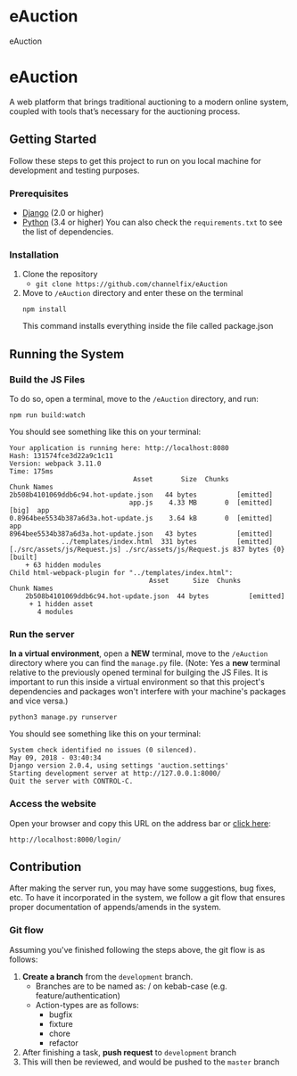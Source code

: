 # eAuction
eAuction
# eAuction
A web platform that brings traditional auctioning to a modern online system, coupled with tools that’s necessary for the auctioning process.

## Getting Started 
Follow these steps to get this project to run on you local machine for development and testing purposes. 
### Prerequisites
* [Django](https://www.djangoproject.com/) (2.0 or higher)
* [Python](https://www.python.org/downloads/) (3.4 or higher)
   You can also check the `requirements.txt` to see the list of dependencies.

### Installation
1. Clone the repository
   - `git clone https://github.com/channelfix/eAuction`
2. Move to `/eAuction` directory and enter these on the terminal
   ```
   npm install
   ```
   This command installs everything inside the file called package.json


## Running the System
### Build the JS Files
To do so, open a terminal, move to the `/eAuction` directory, and run:
```
npm run build:watch
```
You should see something like this on your terminal: 
```
Your application is running here: http://localhost:8080
Hash: 131574fce3d22a9c1c11
Version: webpack 3.11.0
Time: 175ms
                               Asset       Size  Chunks                    Chunk Names
2b508b4101069ddb6c94.hot-update.json   44 bytes          [emitted]         
                              app.js    4.33 MB       0  [emitted]  [big]  app
0.8964bee5534b387a6d3a.hot-update.js    3.64 kB       0  [emitted]         app
8964bee5534b387a6d3a.hot-update.json   43 bytes          [emitted]         
             ../templates/index.html  331 bytes          [emitted]         
[./src/assets/js/Request.js] ./src/assets/js/Request.js 837 bytes {0} [built]
    + 63 hidden modules
Child html-webpack-plugin for "../templates/index.html":
                                   Asset      Size  Chunks             Chunk Names
    2b508b4101069ddb6c94.hot-update.json  44 bytes          [emitted]  
     + 1 hidden asset
       4 modules
```

### Run the server
**In a virtual environment**, open a **NEW** terminal, move to the `/eAuction` directory where you can find the `manage.py` file.
(Note: Yes a **new** terminal relative to the previously opened terminal for builging the JS Files. It is important to run this inside a virtual environment so that this project's dependencies and packages won't interfere with your machine's packages and vice versa.)
```
python3 manage.py runserver
```

You should see something like this on your terminal:
```
System check identified no issues (0 silenced).
May 09, 2018 - 03:40:34
Django version 2.0.4, using settings 'auction.settings'
Starting development server at http://127.0.0.1:8000/
Quit the server with CONTROL-C.
```

### Access the website
Open your browser and copy this URL on the address bar or [click here](http://localhost:8000/login/):
```
http://localhost:8000/login/
```

## Contribution
After making the server run, you may have some suggestions, bug fixes, etc. To have it incorporated in the system, we follow a git flow that ensures proper documentation of appends/amends in the system.

### Git flow
Assuming you've finished following the steps above, the git flow is as follows:
1. **Create a branch** from the `development` branch.
   - Branches are to be named as: <action-type>/<descriptive-task> on kebab-case (e.g. feature/authentication)
   - Action-types are as follows:
     - bugfix
     - fixture
     - chore
     - refactor
2. After finishing a task, **push request** to `development` branch
3. This will then be reviewed, and would be pushed to the `master` branch
